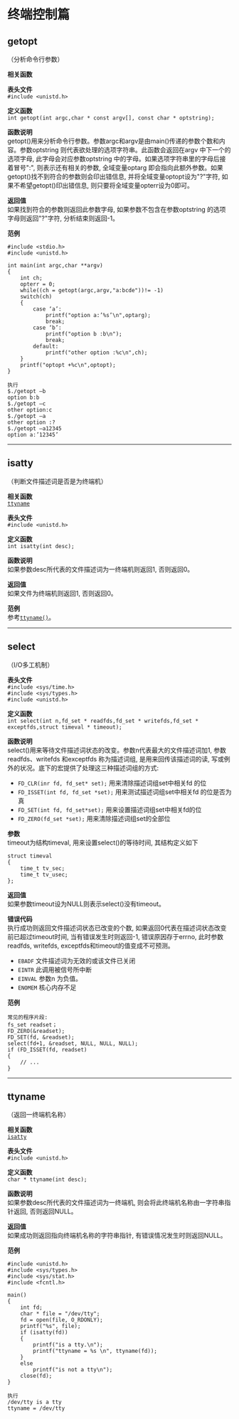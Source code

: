 # 终端控制篇

## getopt
（分析命令行参数）

**相关函数**

**表头文件**  
`#include <unistd.h>`

**定义函数**  
`int getopt(int argc,char * const argv[], const char * optstring);`

**函数说明**  
getopt()用来分析命令行参数。参数argc和argv是由main()传递的参数个数和内容。参数optstring 则代表欲处理的选项字符串。此函数会返回在argv 中下一个的选项字母, 此字母会对应参数optstring 中的字母。如果选项字符串里的字母后接着冒号":", 则表示还有相关的参数, 全域变量optarg 即会指向此额外参数。如果getopt()找不到符合的参数则会印出错信息, 并将全域变量optopt设为"?"字符, 如果不希望getopt()印出错信息, 则只要将全域变量opterr设为0即可。

**返回值**  
如果找到符合的参数则返回此参数字母, 如果参数不包含在参数optstring 的选项字母则返回"?"字符, 分析结束则返回-1。

**范例**  
```
#include <stdio.h>
#include <unistd.h>

int main(int argc,char **argv)
{
    int ch;
    opterr = 0;
    while((ch = getopt(argc,argv,"a:bcde"))!= -1)
    switch(ch)
    {
        case ‘a’:
            printf("option a:’%s’\n",optarg);
            break;
        case ‘b’:
            printf("option b :b\n");
            break;
        default:
            printf("other option :%c\n",ch);
    }
    printf("optopt +%c\n",optopt);
}

执行
$./getopt –b
option b:b
$./getopt –c
other option:c
$./getopt –a
other option :?
$./getopt –a12345
option a:’12345’
```

---

## isatty
（判断文件描述词是否是为终端机）

**相关函数**  
[`ttyname`](#ttyname)

**表头文件**  
`#include <unistd.h>`

**定义函数**  
`int isatty(int desc);`

**函数说明**  
如果参数desc所代表的文件描述词为一终端机则返回1, 否则返回0。

**返回值**  
如果文件为终端机则返回1, 否则返回0。

**范例**  
参考[`ttyname()`](#ttyname)。


---

## select
（I/O多工机制）

**表头文件**  
`#include <sys/time.h>`  
`#include <sys/types.h>`  
`#include <unistd.h>`

**定义函数**  
`int select(int n,fd_set * readfds,fd_set * writefds,fd_set * exceptfds,struct timeval * timeout);`

**函数说明**  
select()用来等待文件描述词状态的改变。参数n代表最大的文件描述词加1, 参数readfds、writefds 和exceptfds 称为描述词组, 是用来回传该描述词的读, 写或例外的状况。底下的宏提供了处理这三种描述词组的方式:
- `FD_CLR(inr fd, fd_set* set);` 用来清除描述词组set中相关fd 的位
- `FD_ISSET(int fd, fd_set *set);` 用来测试描述词组set中相关fd 的位是否为真
- `FD_SET(int fd, fd_set*set);` 用来设置描述词组set中相关fd的位
- `FD_ZERO(fd_set *set);` 用来清除描述词组set的全部位

**参数**  
timeout为结构timeval, 用来设置select()的等待时间, 其结构定义如下
```
struct timeval
{
    time_t tv_sec;
    time_t tv_usec;
};
```

**返回值**  
如果参数timeout设为NULL则表示select()没有timeout。

**错误代码**  
执行成功则返回文件描述词状态已改变的个数, 如果返回0代表在描述词状态改变前已超过timeout时间, 当有错误发生时则返回-1, 错误原因存于errno, 此时参数readfds, writefds, exceptfds和timeout的值变成不可预测。
- `EBADF` 文件描述词为无效的或该文件已关闭
- `EINTR` 此调用被信号所中断
- `EINVAL` 参数n 为负值。
- `ENOMEM` 核心内存不足

**范例**  
```
常见的程序片段:
fs_set readset；
FD_ZERO(&readset);
FD_SET(fd, &readset);
select(fd+1, &readset, NULL, NULL, NULL);
if (FD_ISSET(fd, readset)
{
    // ...
}
```

---

## ttyname
（返回一终端机名称）

**相关函数**  
[`isatty`](#isatty)

**表头文件**  
`#include <unistd.h>`

**定义函数**  
`char * ttyname(int desc);`

**函数说明**  
如果参数desc所代表的文件描述词为一终端机, 则会将此终端机名称由一字符串指针返回, 否则返回NULL。

**返回值**  
如果成功则返回指向终端机名称的字符串指针, 有错误情况发生时则返回NULL。

**范例**
```
#include <unistd.h>
#include <sys/types.h>
#include <sys/stat.h>
#include <fcntl.h>

main()
{
    int fd;
    char * file = "/dev/tty";
    fd = open(file, O_RDONLY);
    printf("%s", file);
    if (isatty(fd))
    {
        printf("is a tty.\n");
        printf("ttyname = %s \n", ttyname(fd));
    }
    else
        printf("is not a tty\n");
    close(fd);
}

执行
/dev/tty is a tty
ttyname = /dev/tty
```
